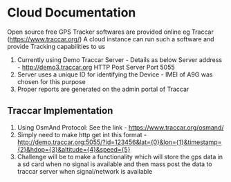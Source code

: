 # Cloud Documentation

Open source free GPS Tracker softwares are provided online eg Traccar (https://www.traccar.org/)
A cloud instance can run such a software and provide Tracking capabilities to us

1. Currently using Demo Traccar Server - Details as below
   Server address - http://demo3.traccar.org
   HTTP Post Server Port 5055
2. Server uses a unique ID for identifying the Device - IMEI of A9G was chosen for this purpose
3. Proper reports are generated on the admin portal of Traccar

## Traccar Implementation
1. Using OsmAnd Protocol: See the link - https://www.traccar.org/osmand/
2. Simply need to make http get int this format - http://demo.traccar.org:5055/?id=123456&lat={0}&lon={1}&timestamp={2}&hdop={3}&altitude={4}&speed={5}
3. Challenge will be to make a functionality which will store the gps data in a sd card when no signal is available and then mass post the data to traccar server when signal/network is available
